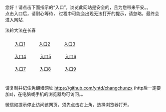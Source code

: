 您好！请点击下面指示的“入口”，浏览此网站是安全的，且为您带来平安。。 <br/>
点击入口后，请耐心等待， 过程中可能会出现无法打开的提示，请忽略，最终会进入网站. </br>

法轮大法在长春<br/>
<div style="padding:10px"><a style="margin:20px" target="_blank" href="https://d11lizx03lkoc0.cloudfront.net/2Qpsp?diknqkql" id="ccLink1" rel="nofollow">入口1</a> <a target="_blank" style="margin:20px" href="https://d21thu3irxvg02.cloudfront.net/2Qpsp?tzqyt" id="ccLink2" rel="nofollow">入口2</a> <a style="margin:20px" target="_blank" href="https://d3qvb10flp2r2i.cloudfront.net/2Qpsp?htpuem" id="ccLink3" rel="nofollow">入口3</a></div>

<div style="padding:10px" ><a style="margin:20px" target="_blank" href="https://d11lizx03lkoc0.cloudfront.net/2Qpsp?diknqkql" id="ccLink4" rel="nofollow">入口4</a> <a style="margin:20px" href="https://d21thu3irxvg02.cloudfront.net/2Qpsp?tzqyt" target="_blank" id="ccLink5" rel="nofollow">入口5</a> <a style="margin:20px" href="https://d3qvb10flp2r2i.cloudfront.net/2Qpsp?htpuem" target="_blank" id="ccLink6" rel="nofollow">入口6</a></div>

<div style="padding:10px"><a style="margin:20px" target="_blank" href="https://d11lizx03lkoc0.cloudfront.net/2Qpsp?diknqkql" id="ccLink7" rel="nofollow">入口7</a> <a style="margin:20px" href="https://d21thu3irxvg02.cloudfront.net/2Qpsp?tzqyt" target="_blank" id="ccLink8" rel="nofollow">入口8</a> <a style="margin:20px" target="_blank" href="https://d3qvb10flp2r2i.cloudfront.net/2Qpsp?htpuem" id="ccLink9" rel="nofollow">入口9</a></div>

<br/>



请复制并记住免翻墙网址 https://github.com/yntd/changchunzx (http后一定要加s)，在电脑或手机的浏览器均可访问。。<br/>

微信如提示停止访问该网页，须先点击右上角，选择浏览器打开。
